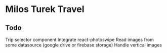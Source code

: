 # Milos Turek Travel

## Todo

Trip selector component
Integrate react-photoswipe
Read images from some datasource (google drive or firebase storage)
Handle vertical images
